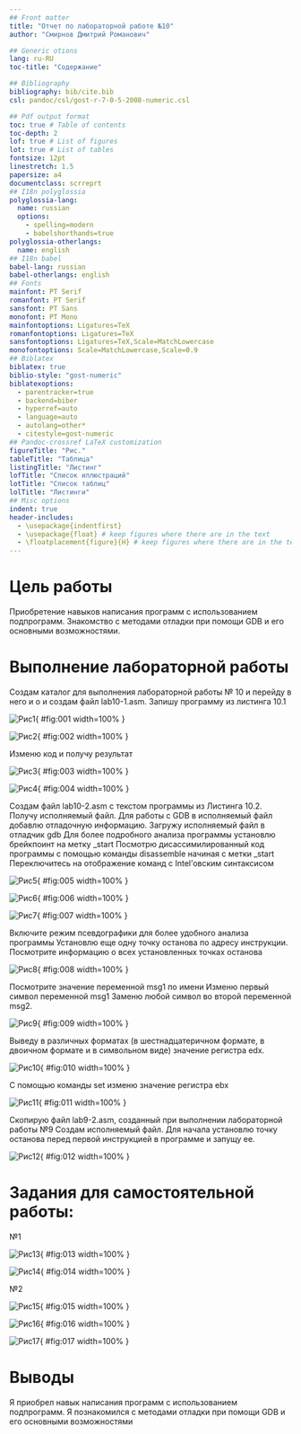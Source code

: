 ```yaml
---
## Front matter
title: "Отчет по лабораторной работе №10"
author: "Смирнов Дмитрий Романович"

## Generic otions
lang: ru-RU
toc-title: "Содержание"

## Bibliography
bibliography: bib/cite.bib
csl: pandoc/csl/gost-r-7-0-5-2008-numeric.csl

## Pdf output format
toc: true # Table of contents
toc-depth: 2
lof: true # List of figures
lot: true # List of tables
fontsize: 12pt
linestretch: 1.5
papersize: a4
documentclass: scrreprt
## I18n polyglossia
polyglossia-lang:
  name: russian
  options:
	- spelling=modern
	- babelshorthands=true
polyglossia-otherlangs:
  name: english
## I18n babel
babel-lang: russian
babel-otherlangs: english
## Fonts
mainfont: PT Serif
romanfont: PT Serif
sansfont: PT Sans
monofont: PT Mono
mainfontoptions: Ligatures=TeX
romanfontoptions: Ligatures=TeX
sansfontoptions: Ligatures=TeX,Scale=MatchLowercase
monofontoptions: Scale=MatchLowercase,Scale=0.9
## Biblatex
biblatex: true
biblio-style: "gost-numeric"
biblatexoptions:
  - parentracker=true
  - backend=biber
  - hyperref=auto
  - language=auto
  - autolang=other*
  - citestyle=gost-numeric
## Pandoc-crossref LaTeX customization
figureTitle: "Рис."
tableTitle: "Таблица"
listingTitle: "Листинг"
lofTitle: "Список иллюстраций"
lotTitle: "Список таблиц"
lolTitle: "Листинги"
## Misc options
indent: true
header-includes:
  - \usepackage{indentfirst}
  - \usepackage{float} # keep figures where there are in the text
  - \floatplacement{figure}{H} # keep figures where there are in the text
---
```


# Цель работы

Приобретение навыков написания программ с использованием подпрограмм. Знакомство с методами отладки при помощи GDB и его основными возможностями. 

# Выполнение лабораторной работы

Создам каталог для выполнения лабораторной работы № 10 и перейду в него и о и создам файл lab10-1.asm. Запишу программу из листинга 10.1

![Рис1](image/1.png){ #fig:001 width=100% }

![Рис2](image/2.png){ #fig:002 width=100% }

Изменю код и получу результат

![Рис3](image/3.png){ #fig:003 width=100% }

![Рис4](image/4.png){ #fig:004 width=100% }

Создам файл lab10-2.asm с текстом программы из Листинга 10.2. 
Получу исполняемый файл. Для работы с GDB в исполняемый файл добавлю отладочную информацию.
Загружу исполняемый файл в отладчик gdb
Для более подробного анализа программы установлю брейкпоинт на метку _start
Посмотрю дисассимилированный код программы с помощью команды disassemble начиная с метки _start
Переключитесь на отображение команд с Intel’овским синтаксисом

![Рис5](image/5.png){ #fig:005 width=100% }

![Рис6](image/6.png){ #fig:006 width=100% }

![Рис7](image/7.png){ #fig:007 width=100% }

Включите режим псевдографики для более удобного анализа программы
Установлю еще одну точку останова по адресу инструкции.
Посмотрите информацию о всех установленных точках останова

![Рис8](image/8.png){ #fig:008 width=100% }

Посмотрите значение переменной msg1 по имени
Изменю первый символ переменной msg1
Заменю любой символ во второй переменной msg2.

![Рис9](image/9.png){ #fig:009 width=100% }

Выведу в различных форматах (в шестнадцатеричном формате, в двоичном формате и в символьном виде) значение регистра edx.

![Рис10](image/10.png){ #fig:010 width=100% }

С помощью команды set изменю значение регистра ebx

![Рис11](image/11.png){ #fig:011 width=100% }

Скопирую файл lab9-2.asm, созданный при выполнении лабораторной работы №9
Создам исполняемый файл.
Для начала установлю точку останова перед первой инструкцией в программе и запущу ее.

![Рис12](image/12.png){ #fig:012 width=100% }

# Задания для самостоятельной работы:

№1

![Рис13](image/13.png){ #fig:013 width=100% }

![Рис14](image/14.png){ #fig:014 width=100% }

№2

![Рис15](image/15.png){ #fig:015 width=100% }

![Рис16](image/16.png){ #fig:016 width=100% }

![Рис17](image/17.png){ #fig:017 width=100% }

# Выводы

Я приобрел навык написания программ с использованием подпрограмм. Я познакомился с методами отладки при помощи GDB и его основными возможностями

